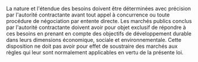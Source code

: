 
La nature et l'étendue des besoins doivent être déterminées avec
précision par l'autorité contractante avant tout appel à concurrence ou
toute procédure de négociation par entente directe. Les marchés publics
conclus par l'autorité contractante doivent avoir pour objet exclusif de
répondre à ces besoins en prenant en compte des objectifs de
développement durable dans leurs dimensions économique, sociale et
environnementale.
Cette disposition ne doit pas avoir pour effet de soustraire des marchés
aux règles qui leur sont normalement applicables en vertu de la présente
loi.